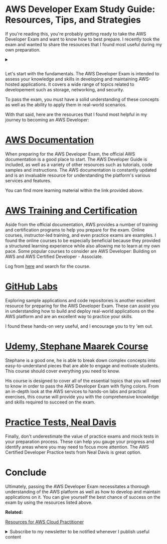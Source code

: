 # AWS Developer Exam Study Guide: Resources, Tips, and Strategies

If you're reading this, you're probably getting ready to take the AWS Developer Exam and want to know how to best prepare. I recently took the exam and wanted to share the resources that I found most useful during my own preparation.

<details> <summary>
<p> </p></summary>
<img src="https://cdn.hashnode.com/res/hashnode/image/upload/v1673373006205/17e94e2f-3f13-417e-84fe-e20690a37c90.png?auto=compress,format&format=webp" />
</details>

Let's start with the fundamentals. The AWS Developer Exam is intended to assess your knowledge and skills in developing and maintaining AWS-hosted applications. It covers a wide range of topics related to developement such as storage, networking, and security.

To pass the exam, you must have a solid understanding of these concepts as well as the ability to apply them in real-world scenarios.

With that said, here are the resources that I found most helpful in my journey to becoming an AWS Developer:

# [AWS Documentation](https://aws.amazon.com/fr/certification/certified-developer-associate/)

When preparing for the AWS Developer Exam, the official AWS documentation is a good place to start. The AWS Developer Guide is included, as well as a variety of other resources such as tutorials, code samples and instructions. The AWS documentation is constantly updated and is an invaluable resource for understanding the platform's various services and features.

You can find more learning material within the link provided above.

# [AWS Training and Certification](https://www.aws.training/)

Aside from the official documentation, AWS provides a number of training and certification programs to help you prepare for the exam. Online courses, instructor-led training, and even practice exams are examples. I found the online courses to be especially beneficial because they provided a structured learning experience while also allowing me to learn at my own pace. Some popular courses to consider are AWS Developer: Building on AWS and AWS Certified Developer - Associate.

Log from [here](https://www.aws.training/) and search for the course.

# [GitHub Labs](https://github.com/ACloudGuru-Resources/course-aws-certified-developer-associate)

Exploring sample applications and code repositories is another excellent resource for preparing for the AWS Developer Exam. These can assist you in understanding how to build and deploy real-world applications on the AWS platform and are an excellent way to practice your skills.

I found these hands-on very useful, and I encourage you to try 'em out.

# [Udemy, Stephane Maarek Course](https://www.udemy.com/course/aws-certified-developer-associate-dva-c01/)

Stephane is a good one, he is able to break down complex concepts into easy-to-understand pieces that are able to engage and motivate students. This course should cover everything you need to know.

His course is designed to cover all of the essential topics that you will need to know in order to pass the AWS Developer Exam with flying colors. From an in-depth look at the AWS services to hands-on labs and practical exercises, this course will provide you with the comprehensive knowledge and skills required to succeed on the exam.

# [Practice Tests, Neal Davis](https://www.udemy.com/course/aws-developer-associate-practice-exams/)

Finally, don't underestimate the value of practice exams and mock tests in your preparation process. These can help you gauge your progress and identify areas where you may need to focus more attention. The AWS Certified Developer Practice tests from Neal Davis is great option.

# Conclude

Ultimately, passing the AWS Developer Exam necessitates a thorough understanding of the AWS platform as well as how to develop and maintain applications on it. You can give yourself the best chance of success on the exam by using the resources listed above.

**Related:**

[Resources for AWS Cloud Practitioner](https://blog.yahya-abulhaj.dev/aws-certified-cloud-practitioner-certification)

<details> <summary>Subscribe to my newsletter to be notified whenever I publish useful content </summary>

[<img src="https://cdn.hashnode.com/res/hashnode/image/upload/v1673443688288/c14679db-a1b6-4a54-a0ea-6d999dbc980f.png">](https://blog.yahya-abulhaj.dev/newsletter)

</details>

